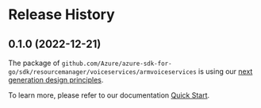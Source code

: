 # Release History

## 0.1.0 (2022-12-21)

The package of `github.com/Azure/azure-sdk-for-go/sdk/resourcemanager/voiceservices/armvoiceservices` is using our [next generation design principles](https://azure.github.io/azure-sdk/general_introduction.html).

To learn more, please refer to our documentation [Quick Start](https://aka.ms/azsdk/go/mgmt).